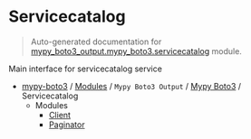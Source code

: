# Servicecatalog

> Auto-generated documentation for [mypy_boto3_output.mypy_boto3.servicecatalog](https://github.com/vemel/mypy_boto3/blob/master/mypy_boto3_output/mypy_boto3/servicecatalog/__init__.py) module.

Main interface for servicecatalog service

- [mypy-boto3](../../../README.md#mypy_boto3) / [Modules](../../../MODULES.md#mypy-boto3-modules) / `Mypy Boto3 Output` / [Mypy Boto3](../index.md#mypy-boto3) / Servicecatalog
    - Modules
        - [Client](client.md#client)
        - [Paginator](paginator.md#paginator)
